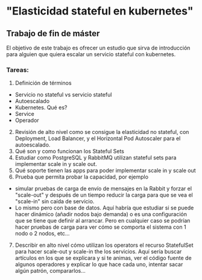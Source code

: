 # "Elasticidad stateful en kubernetes"
## Trabajo de fin de máster
El objetivo de este trabajo es ofrecer un estudio que sirva de introducción para alguien que quiera escalar un servicio stateful con kubernetes.

### Tareas: 
1. Definición de términos
* Servicio no stateful vs servicio stateful
* Autoescalado
* Kubernetes. Qué es?
* Service
* Operador

2. Revisión de alto nivel como se consigue la elasticidad no stateful, con Deployment, Load Balancer, y el Horizontal Pod Autoscaler para el autoescalado.
3. Qué son y como funcionan los Stateful Sets
4. Estudiar como PostgreSQL y RabbitMQ utilizan stateful sets para implementar scale in y scale out. 
5. Qué soporte tienen las apps para poder implementar scale in y scale out
6. Prueba que permita probar la capacidad, por ejemplo
- simular pruebas de carga de envío de mensajes en la Rabbit y forzar el "scale-out" y después de un tiempo reducir la carga para que se vea el "scale-in" sin caída de servicio. 
- Lo mismo pero con base de datos. Aquí habría que estudiar si se puede hacer dinámico (añadir nodos bajo demanda) o es una configuración que se tiene que definir al arrancar. Pero en cualquier caso se podrían hacer pruebas de carga para ver cómo se comporta el sistema con 1 nodo o 2 nodos, etc...
7. Describir en alto nivel cómo utilizan los operators el recurso StatefulSet para hacer scale-out y scale-in the los servicios. Aquí sería buscar artículos en los que se explicara y si te animas, ver el código fuente de algunos operadores y explicar lo que hace cada uno, intentar sacar algún patrón, compararlos...
